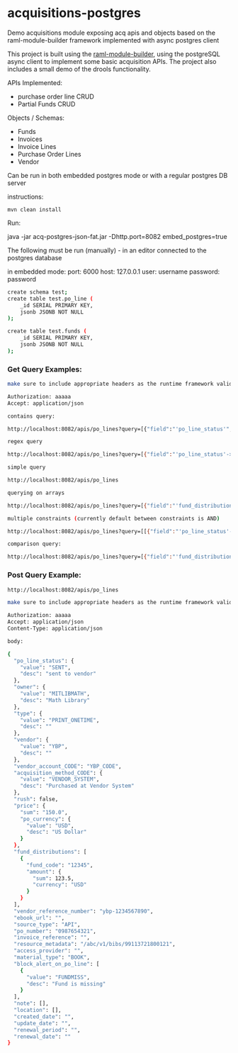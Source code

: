 # acquisitions-postgres
Demo acquisitions module exposing acq apis and objects based on the raml-module-builder framework implemented with async postgres client

This project is built using the [raml-module-builder](https://github.com/folio-org/raml-module-builder), using the postgreSQL async client to implement some basic acquisition APIs. The project also includes a small demo of the drools functionality.

APIs Implemented: 

 - purchase order line CRUD
 - Partial Funds CRUD

Objects / Schemas:

 - Funds 
 - Invoices 
 - Invoice Lines 
 - Purchase Order Lines 
 - Vendor

Can be run in both embedded postgres mode or with a regular postgres DB server 

instructions:

`mvn clean install`

Run:

java -jar acq-postgres-json-fat.jar -Dhttp.port=8082 embed_postgres=true

The following must be run (manually) - in an editor connected to the postgres database 

in embedded mode:
port: 6000
host: 127.0.0.1
user: username
password: password

```sh
create schema test;
create table test.po_line (
	_id SERIAL PRIMARY KEY,
	jsonb JSONB NOT NULL
);

create table test.funds (
	_id SERIAL PRIMARY KEY,
	jsonb JSONB NOT NULL
);
```

### Get Query Examples:

```sh
make sure to include appropriate headers as the runtime framework validates them

Authorization: aaaaa
Accept: application/json

contains query:

http://localhost:8082/apis/po_lines?query=[{"field":"'po_line_status'","value":{     "value": "SENT", "desc": "sent to vendor"},"op":"@>"}]

regex query

http://localhost:8082/apis/po_lines?query=[{"field":"'po_line_status'->>'value'","value":"fa(l|t)se","op":"SIMILAR TO"}, {"op":"NOT"}]

simple query

http://localhost:8082/apis/po_lines

querying on arrays

http://localhost:8082/apis/po_lines?query=[{"field":"'fund_distributions'->[]->'amount'->>'sum'","value":120,"op":">"}]

multiple constraints (currently default between constraints is AND)

http://localhost:8082/apis/po_lines?query=[[{"field":"'po_line_status'->>'value'","value":"SENT","op":"like"},{"field":"'owner'->>'value'","value":"MITLIBMATH","op":"="},{"op":"AND"}],[{"field":"'po_line_status'->>'value'","value":"SENT","op":"like"}],[{"field":"'rush'","value":"false","op":"="}], [{"field":"'po_line_status'->>'value'","value":"SENT","op":"like"},{"field":"'type'->>'value'","value":"PRINT_ONETIME","op":"="}, {"op":"OR"}]]

comparison query:

http://localhost:8082/apis/po_lines?query=[{"field":"'fund_distributions'->'amount'->>'sum'","value":120,"op":">"}]
```


### Post Query Example:

```sh
http://localhost:8082/apis/po_lines

make sure to include appropriate headers as the runtime framework validates them

Authorization: aaaaa
Accept: application/json
Content-Type: application/json

body:

{
  "po_line_status": {
    "value": "SENT",
    "desc": "sent to vendor"
  },
  "owner": {
    "value": "MITLIBMATH",
    "desc": "Math Library"
  },
  "type": {
    "value": "PRINT_ONETIME",
    "desc": ""
  },
  "vendor": {
    "value": "YBP",
    "desc": ""
  },
  "vendor_account_CODE": "YBP_CODE",
  "acquisition_method_CODE": {
    "value": "VENDOR_SYSTEM",
    "desc": "Purchased at Vendor System"
  },
  "rush": false,
  "price": {
    "sum": "150.0",
    "po_currency": {
      "value": "USD",
      "desc": "US Dollar"
    }
  },
  "fund_distributions": [
    {
      "fund_code": "12345",
      "amount": {
        "sum": 123.5,
        "currency": "USD"
      }
    }
  ],
  "vendor_reference_number": "ybp-1234567890",
  "ebook_url": "",
  "source_type": "API",
  "po_number": "0987654321",
  "invoice_reference": "",
  "resource_metadata": "/abc/v1/bibs/99113721800121",
  "access_provider": "",
  "material_type": "BOOK",
  "block_alert_on_po_line": [
    {
      "value": "FUNDMISS",
      "desc": "Fund is missing"
    }
  ],
  "note": [],
  "location": [],
  "created_date": "",
  "update_date": "",
  "renewal_period": "",
  "renewal_date": ""
}
```
